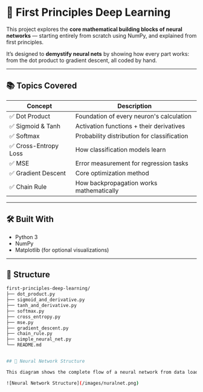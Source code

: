 # 🧠 First Principles Deep Learning

This project explores the **core mathematical building blocks of neural networks** — starting entirely from scratch using NumPy, and explained from first principles.

It’s designed to **demystify neural nets** by showing how every part works: from the dot product to gradient descent, all coded by hand.

---

## 📚 Topics Covered

| Concept               | Description                                 |
| --------------------- | ------------------------------------------- |
| ✅ Dot Product        | Foundation of every neuron's calculation    |
| ✅ Sigmoid & Tanh     | Activation functions + their derivatives    |
| ✅ Softmax            | Probability distribution for classification |
| ✅ Cross-Entropy Loss | How classification models learn             |
| ✅ MSE                | Error measurement for regression tasks      |
| ✅ Gradient Descent   | Core optimization method                    |
| ✅ Chain Rule         | How backpropagation works mathematically    |

---

## 🛠 Built With

- Python 3
- NumPy
- Matplotlib (for optional visualizations)

---

## 📂 Structure

```bash
first-principles-deep-learning/
├── dot_product.py
├── sigmoid_and_derivative.py
├── tanh_and_derivative.py
├── softmax.py
├── cross_entropy.py
├── mse.py
├── gradient_descent.py
├── chain_rule.py
├── simple_neural_net.py
└── README.md


## 🧠 Neural Network Structure

This diagram shows the complete flow of a neural network from data loading to evaluation.

![Neural Network Structure](/images/nuralnet.png)
```
